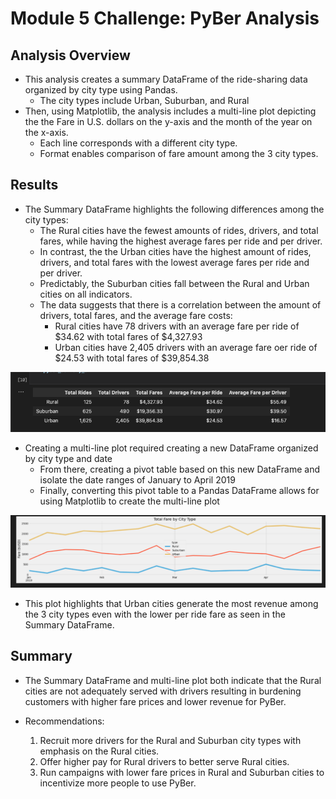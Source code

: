 # Module 5 Challenge: PyBer Analysis

## Analysis Overview

- This analysis creates a summary DataFrame of the ride-sharing data organized by city type using Pandas.
    - The city types include Urban, Suburban, and Rural
- Then, using Matplotlib, the analysis includes a multi-line plot depicting the the Fare in U.S. dollars on the y-axis and the month of the year on the x-axis. 
    - Each line corresponds with a different city type. 
    - Format enables comparison of fare amount among the 3 city types.

## Results

- The Summary DataFrame highlights the following differences among the city types:
    - The Rural cities have  the fewest amounts of rides, drivers, and total fares, while having the highest average fares per ride and per driver.
    - In contrast, the the Urban cities have the highest amount of rides, drivers, and total fares with the lowest average fares per ride and per driver.
    - Predictably, the Suburban cities fall between the Rural and Urban cities on all indicators. 
    - The data suggests that there is a correlation between the amount of drivers, total fares, and the average fare costs:
        - Rural cities have 78 drivers with an average fare per ride of $34.62 with total fares of $4,327.93
        - Urban cities have 2,405 drivers with an average fare oer ride of $24.53 with total fares of $39,854.38

![PyBer Summary DataFrame](readme_images/summary_df.png)

- Creating a multi-line plot required creating a new DataFrame organized by city type and date
    - From there, creating a pivot table based on this new DataFrame and isolate the date ranges of January to April 2019
    - Finally, converting this pivot table to a Pandas DataFrame allows for using Matplotlib to create the multi-line plot

![PyBer Line Plot](readme_images/pyber_plot.png)


- This plot highlights that Urban cities generate the most revenue among the 3 city types even with the lower per ride fare as seen in the Summary DataFrame.

## Summary

- The Summary DataFrame and multi-line plot both indicate that the Rural cities are not adequately served with drivers resulting in burdening customers with higher fare prices and lower revenue for PyBer. 

- Recommendations: 
    1. Recruit more drivers for the Rural and Suburban city types with emphasis on the Rural cities.
    2. Offer higher pay for Rural drivers to better serve Rural cities.
    3. Run campaigns with lower fare prices in Rural and Suburban cities to incentivize more people to use PyBer.
    